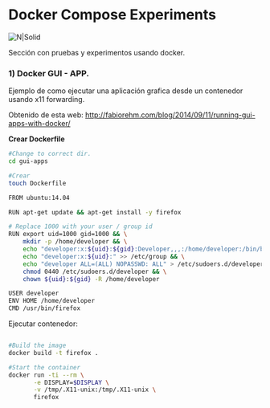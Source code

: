 # Docker Compose Experiments

![N|Solid](https://www.openshift.org/img/logo-docker-h.svg)

Sección con pruebas y experimentos usando docker.

### 1) Docker GUI - APP.

Ejemplo de como ejecutar una aplicación grafica desde un contenedor usando x11 forwarding.

Obtenido de esta web: http://fabiorehm.com/blog/2014/09/11/running-gui-apps-with-docker/


**Crear Dockerfile**
```sh
#Change to correct dir.
cd gui-apps

#Crear
touch Dockerfile

FROM ubuntu:14.04

RUN apt-get update && apt-get install -y firefox

# Replace 1000 with your user / group id
RUN export uid=1000 gid=1000 && \
    mkdir -p /home/developer && \
    echo "developer:x:${uid}:${gid}:Developer,,,:/home/developer:/bin/bash" >> /etc/passwd && \
    echo "developer:x:${uid}:" >> /etc/group && \
    echo "developer ALL=(ALL) NOPASSWD: ALL" > /etc/sudoers.d/developer && \
    chmod 0440 /etc/sudoers.d/developer && \
    chown ${uid}:${gid} -R /home/developer

USER developer
ENV HOME /home/developer
CMD /usr/bin/firefox
```

Ejecutar contenedor:

```sh

#Build the image
docker build -t firefox .

#Start the container
docker run -ti --rm \
       -e DISPLAY=$DISPLAY \
       -v /tmp/.X11-unix:/tmp/.X11-unix \
       firefox

```
